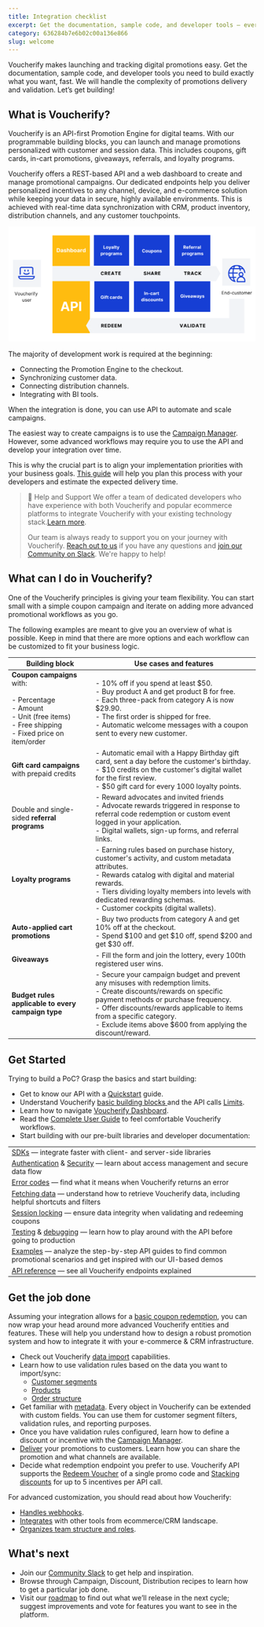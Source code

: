 ```yaml
---
title: Integration checklist
excerpt: Get the documentation, sample code, and developer tools — everything you need to build digital promotions faster
category: 636284b7e6b02c00a136e866
slug: welcome
---
```


Voucherify makes launching and tracking digital promotions easy. Get the documentation, sample code, and developer tools you need to build exactly what you want, fast. We will handle the complexity of promotions delivery and validation. Let’s get building!

## What is Voucherify?

Voucherify is an API-first Promotion Engine for digital teams. With our programmable building blocks, you can launch and manage promotions personalized with customer and session data. This includes coupons, gift cards, in-cart promotions, giveaways, referrals, and loyalty programs. 

Voucherify offers a REST-based API and a web dashboard to create and manage promotional campaigns. Our dedicated endpoints help you deliver personalized incentives to any channel, device, and e-commerce solution while keeping your data in secure, highly available environments. This is achieved with real-time data synchronization with CRM, product inventory, distribution channels, and any customer touchpoints. 

![Welcome Diagram](../../assets/img/guides_getting_started_integration_checklist_welcome_diagram_1.png "Welcome Diagram")

The majority of development work is required at the beginning: 
* Connecting the Promotion Engine to the checkout.
* Synchronizing customer data.
* Connecting distribution channels.
* Integrating with BI tools. 

When the integration is done, you can use API to automate and scale campaigns. 

The easiest way to create campaigns is to use the [Campaign Manager](https://support.voucherify.io/article/17-how-do-i-create-my-first-campaign). However, some advanced workflows may require you to use the API and develop your integration over time.

This is why the crucial part is to align your implementation priorities with your business goals.
[This guide](https://success.voucherify.io/article/373-overview) will help you plan this process with your developers and estimate the expected delivery time.

> :blue_book: Help and Support
> We offer a team of dedicated developers who have experience with both Voucherify and popular ecommerce platforms to integrate Voucherify with your existing technology stack.[Learn more](https://www.voucherify.io/professional-services).
> 
> Our team is always ready to support you on your journey with Voucherify. [Reach out to us](https://docs.voucherify.io/docs/support) if you have any questions and [join our Community on Slack](https://www.voucherify.io/community). We're happy to help!

## What can I do in Voucherify?

One of the Voucherify principles is giving your team flexibility. You can start small with a simple coupon campaign and iterate on adding more advanced promotional workflows as you go.

The following examples are meant to give you an overview of what is possible. Keep in mind that there are more options and each workflow can be customized to fit your business logic. 

| **Building block** | **Use cases and features** |
|---|---|
| **Coupon campaigns** with:<br><br>- Percentage <br>- Amount <br>- Unit (free items) <br>- Free shipping <br>- Fixed price on item/order | - 10% off if you spend at least $50. <br>- Buy product A and get product B for free. <br>- Each three-pack from category A is now $29.90. <br>- The first order is shipped for free. <br>- Automatic welcome messages with a coupon sent to every new customer. |
| **Gift card campaigns** with prepaid credits | - Automatic email with a Happy Birthday gift card, sent a day before the customer's birthday. <br>- $10 credits on the customer's digital wallet for the first review. <br>- $50 gift card for every 1000 loyalty points. |
| Double and single-sided **referral programs** | - Reward advocates and invited friends <br>- Advocate rewards triggered in response to referral code redemption or custom event logged in your application. <br>- Digital wallets, sign-up forms, and referral links. |
| **Loyalty programs** | - Earning rules based on purchase history, customer's activity, and custom metadata attributes. <br>- Rewards catalog with digital and material rewards. <br>- Tiers dividing loyalty members into levels with dedicated rewarding schemas. <br>- Customer cockpits (digital wallets). |
| **Auto-applied cart promotions** | - Buy two products from category A and get 10% off at the checkout.  <br>- Spend $100 and get $10 off, spend $200 and get $30 off. |
| **Giveaways** | - Fill the form and join the lottery, every 100th registered user wins. |
| **Budget rules applicable to every campaign type** | - Secure your campaign budget and prevent any misuses with redemption limits. <br>- Create discounts/rewards on specific payment methods or purchase frequency. <br>- Offer discounts/rewards applicable to items from a specific category. <br>- Exclude items above $600 from applying the discount/reward. |

## Get Started

Trying to build a PoC? Grasp the basics and start building:

- Get to know our API with a [Quickstart](doc:quickstart) guide.
- Understand Voucherify [basic building blocks ](doc:key-concepts) and the API calls [Limits](doc:limits).
- Learn how to navigate [Voucherify Dashboard](https://support.voucherify.io/article/16-dashboard-sections).
- Read the [Complete User Guide](https://support.voucherify.io/article/162-voucherify-complete-user-guide) to feel comfortable Voucherify workflows.
- Start building with our pre-built libraries and developer documentation:

|  |
|---|
| [SDKs](docs:sdks) — integrate faster with client- and server-side libraries |
| [Authentication](doc:authentication) & [Security](doc:security) — learn about access management and secure data flow |
| [Error codes](ref:errors) — find what it means when Voucherify returns an error |
| [Fetching data](ref:listing) — understand how to retrieve Voucherify data, including helpful shortcuts and filters |
| [Session locking](doc:locking-validation-session) —  ensure data integrity when validating and redeeming coupons |
| [Testing](doc:testing) & [debugging](https://support.voucherify.io/article/524-project-logs) —  learn how to play around with the API before going to production |
| [Examples](doc:examples) —  analyze the step-by-step API guides to find common promotional scenarios and get inspired with our UI-based demos |
| [API reference](ref:introduction-1) — see all Voucherify endpoints explained |

## Get the job done

Assuming your integration allows for a [basic coupon redemption](doc:quickstart), you can now wrap your head around more advanced Voucherify entities and features. These will help you understand how to design a robust promotion system and how to integrate it with your e-commerce & CRM infrastructure.

  * Check out Voucherify [data import](doc:import-codes) capabilities.
  * Learn how to use validation rules based on the data you want to import/sync:
      - [Customer segments](doc:customers) 
      - [Products](doc:products) 
      - [Order structure](doc:orders-1) 
  * Get familiar with [metadata](doc:metadata-custom-fields). Every object in Voucherify can be extended with custom fields. You can use them for customer segment filters, validation rules, and reporting purposes.  
  * Once you have validation rules configured, learn how to define a discount or incentive with the [Campaign Manager](https://support.voucherify.io/article/511-discount-effects-cheat-sheet).
  * [Deliver](https://support.voucherify.io/article/19-how-does-the-distribution-manager-work) your promotions to customers. Learn how you can share the promotion and what channels are available.
  * Decide what redemption endpoint you prefer to use. Voucherify API supports the [Redeem Voucher](ref:redeem-voucher) of a single promo code and [Stacking discounts](doc:stacking-discounts-new) for up to 5 incentives per API call.
 

For advanced customization, you should read about how Voucherify: 
  * [Handles webhooks](doc:webhooks).
  * [Integrates](https://www.voucherify.io/integrations) with other tools from ecommerce/CRM landscape.
  * [Organizes team structure and roles](https://support.voucherify.io/article/40-how-does-the-access-control-work-in-voucherify).

## What's next 
* Join our [Community Slack](https://community.voucherify.io/) to get help and inspiration.
* Browse through Campaign, Discount, Distribution recipes to learn how to get a particular job done.
* Visit our [roadmap](https://roadmap.voucherify.io/) to find out what we’ll release in the next cycle; suggest improvements and vote for features you want to see in the platform.